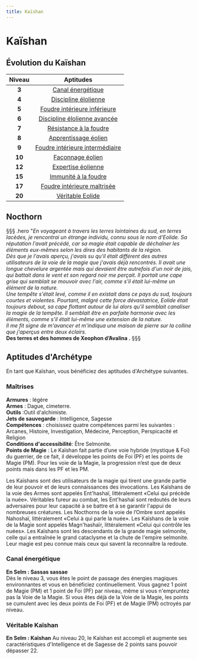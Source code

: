 ```yaml
---
title: Kaïshan
---
```

# Kaïshan

## Évolution du Kaïshan

|Niveau|Aptitudes|
|:-:|:-:|
|**3**|[Canal énergétique](#canal-energetique)|
|**4**|[Discipline élolienne](#discipline-elolienne)||
|**5**|[Foudre intérieure inférieure](#foudre-interieure-inferieure)|
|**6**|[Discipline élolienne avancée](#discipline-elolienne-avancee)|
|**7**|[Résistance à la foudre ](#resistance-a-la-foudre )|
|**8**|[Apprentissage éolien](#apprentissage-eolien)|
|**9**|[Foudre intérieure intermédiaire](#foudre-interieure-intermediaire)|
|**10**|[Façonnage éolien](#faconnage-eolien)|
|**12**|[Expertise éolienne](#expertise-eolienne)|
|**15**|[Immunité à la foudre](#immunite-a-la-foudre)|
|**17**|[Foudre intérieure maîtrisée](#foudre-interieure-maitrisee)|
|**20**|[Véritable Eolide](#veritable-eolide)|

## Nocthorn
§§§ .hero
"*En voyageant à travers les terres lointaines du sud, en terres lacèdes, je rencontrai un étrange individu, connu sous le nom d'Eolide. Sa réputation l'avait précédé, car sa magie était capable de déchaîner les éléments eux-mêmes selon les dires des habitants de la région.*   
*Dès que je l'avais aperçu, j'avais su qu'il était différent des autres utilisateurs de la voie de la magie que j'avais déjà rencontrés. Il avait une longue chevelure argentée mais qui devaient être autrefois d'un noir de jais, qui battait dans le vent et son regard noir me perçait. Il portait une cape grise qui semblait se mouvoir avec l'air, comme s'il était lui-même un élément de la nature.*    
*Une tempête s'était levé, comme il en existait dans ce pays du sud, toujours courtes et violentes. Pourtant, malgré cette force dévastatrice, Eolide était toujours debout, sa cape flottant autour de lui alors qu'il semblait canaliser la magie de la tempête. Il semblait être en parfaite harmonie avec les éléments, comme s'il était lui-même une extension de la nature.*   
*Il me fit signe de m'avancer et m'indiqua une maison de pierre sur la colline que j'aperçus entre deux éclairs.*  
**Des terres et des hommes de Xeophon d’Avalina .**
§§§

## Aptitudes d'Archétype
En tant que Kaïshan, vous bénéficiez des aptitudes d'Archétype suivantes.

### Maîtrises
**Armures** :  légère  
**Armes** : Dague, cimeterre.     
**Outils** :Outil d'alchimiste.     
**Jets de sauvegarde** : Intelligence, Sagesse  
**Compétences** : choisissez quatre compétences parmi les suivantes : Arcanes, Histoire, Investigation, Médecine, Perception, Perspicacité et Religion  
**Conditions d'accessibilité**: Être Selmonite.     
**Points de Magie** : Le Kaïshan fait partie d’une voie hybride (mystique & Foi) du guerrier, de ce fait, il développe les points de Foi (PF) et les points de Magie (PM). Pour les voie de la Magie, la progression n’est que de deux points mais dans les PF et les PM.     

Les Kaïshans sont des utilisateurs de la magie qui tirent une grande partie de leur pouvoir et de leurs connaissances des invocations. Les Kaïshans de la voie des Armes sont appelés Ent'hashaï, littéralement «Celui qui précède la nuée». Véritables fureur au combat, les Ent'hashaï sont redoutés de leurs adversaires pour leur capacité à se battre et à se garantir l'appui de nombreuses créatures. Les Nocthorns de la voie de l’Ombre sont appelés Nahoshaï, littéralement «Celui à qui parle la nuée». 
Les Kaïshans de la voie de la Magie sont appelés Magn'hashaïr, littéralement «Celui qui contrôle les nuées». Les Kaïshans sont les descendants de la grande magie selmonite, celle qui a entraînée le grand cataclysme et la chute de l'empire selmonite. Leur magie est peu connue mais ceux qui savent la reconnaître la redoute.

### Canal énergétique  
**En Selm : Sassas sassae**  
Dès le niveau 3, vous êtes le point de passage des énergies magiques environnantes et vous en bénéficiez continuellement. Vous gagnez 1 point de Magie (PM) et 1 point de Foi (PF) par niveau, même si vous n'empruntez pas la Voie de la Magie. Si vous êtes déjà de la Voie de la Magie, les points se cumulent avec les deux points de Foi (PF) et de Magie (PM) octroyés par niveau.      



### Véritable Kaïshan  
**En Selm : Kaïshan**
Au niveau 20, le Kaïshan est accompli et augmente ses caractéristiques d'Intelligence et de Sagesse de 2 points sans pouvoir dépasser 22.   
